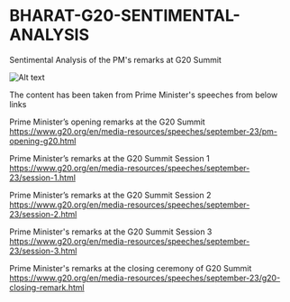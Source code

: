 # BHARAT-G20-SENTIMENTAL-ANALYSIS
Sentimental Analysis of the PM's remarks at G20 Summit

![Alt text](<PM's Remarks at G20 Summit.png>)

The content has been taken from Prime Minister's speeches from below links

Prime Minister’s opening remarks at the G20 Summit 
https://www.g20.org/en/media-resources/speeches/september-23/pm-opening-g20.html


Prime Minister’s remarks at the G20 Summit Session 1
https://www.g20.org/en/media-resources/speeches/september-23/session-1.html


Prime Minister’s remarks at the G20 Summit Session 2
https://www.g20.org/en/media-resources/speeches/september-23/session-2.html


Prime Minister's remarks at the G20 Summit Session 3
https://www.g20.org/en/media-resources/speeches/september-23/session-3.html


Prime Minister's remarks at the closing ceremony of G20 Summit
https://www.g20.org/en/media-resources/speeches/september-23/g20-closing-remark.html